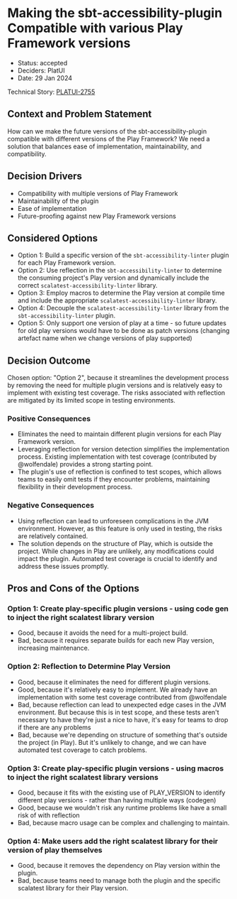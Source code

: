# Making the sbt-accessibility-plugin Compatible with various Play Framework versions

* Status: accepted
* Deciders: PlatUI
* Date: 29 Jan 2024

Technical Story: [PLATUI-2755](https://jira.tools.tax.service.gov.uk/browse/PLATUI-2755)

## Context and Problem Statement

How can we make the future versions of the sbt-accessibility-plugin compatible with different versions of the Play Framework? We need a solution that balances ease of implementation, maintainability, and compatibility.

## Decision Drivers

* Compatibility with multiple versions of Play Framework
* Maintainability of the plugin
* Ease of implementation
* Future-proofing against new Play Framework versions

## Considered Options

* Option 1: Build a specific version of the `sbt-accessibility-linter` plugin for each Play Framework version.
* Option 2: Use reflection in the `sbt-accessibility-linter` to determine the consuming project's Play version and dynamically include the correct `scalatest-accessibility-linter` library.
* Option 3: Employ macros to determine the Play version at compile time and include the appropriate `scalatest-accessibility-linter` library.
* Option 4: Decouple the `scalatest-accessibility-linter` library from the `sbt-accessibility-linter` plugin.
* Option 5: Only support one version of play at a time - so future updates for old play versions would have to be done as patch versions (changing artefact name when we change versions of play supported)

## Decision Outcome

Chosen option: "Option 2", because it streamlines the development process by removing the need for multiple plugin versions and is relatively easy to implement with existing test coverage. The risks associated with reflection are mitigated by its limited scope in testing environments.

### Positive Consequences

* Eliminates the need to maintain different plugin versions for each Play Framework version.
* Leveraging reflection for version detection simplifies the implementation process. Existing implementation with test coverage (contributed by @wolfendale) provides a strong starting point.
* The plugin's use of reflection is confined to test scopes, which allows teams to easily omit tests if they encounter problems, maintaining flexibility in their development process.

### Negative Consequences

* Using reflection can lead to unforeseen complications in the JVM environment. However, as this feature is only used in testing, the risks are relatively contained.
* The solution depends on the structure of Play, which is outside the project. While changes in Play are unlikely, any modifications could impact the plugin. Automated test coverage is crucial to identify and address these issues promptly.

## Pros and Cons of the Options

### Option 1: Create play-specific plugin versions - using code gen to inject the right scalatest library version

* Good, because it avoids the need for a multi-project build.
* Bad, because it requires separate builds for each new Play version, increasing maintenance.

### Option 2: Reflection to Determine Play Version

* Good, because it eliminates the need for different plugin versions.
* Good, because it's relatively easy to implement. We already have an implementation with some test coverage contributed from @wolfendale
* Bad, because reflection can lead to unexpected edge cases in the JVM environment. But because this is in test scope, and these tests aren't necessary to have they're just a nice to have, it's easy for teams to drop if there are any problems
* Bad, because we're depending on structure of something that's outside the project (in Play). But it's unlikely to change, and we can have automated test coverage to catch problems.

### Option 3: Create play-specific plugin versions - using macros to inject the right scalatest library versions

* Good, because it fits with the existing use of PLAY_VERSION to identify different play versions - rather than having multiple ways (codegen)
* Good, because we wouldn't risk any runtime problems like have a small risk of with reflection
* Bad, because macro usage can be complex and challenging to maintain.

### Option 4: Make users add the right scalatest library for their version of play themselves

* Good, because it removes the dependency on Play version within the plugin.
* Bad, because teams need to manage both the plugin and the specific scalatest library for their Play version.